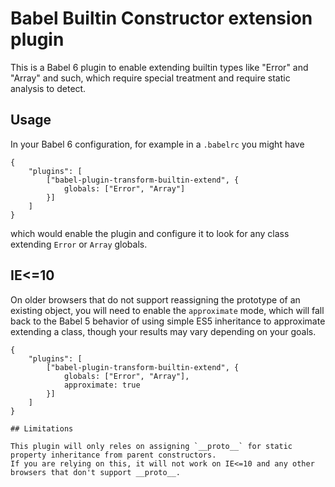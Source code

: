 
# Babel Builtin Constructor extension plugin

This is a Babel 6 plugin to enable extending builtin types like "Error" and "Array" and such,
which require special treatment and require static analysis to detect.


## Usage

In your Babel 6 configuration, for example in a `.babelrc` you might have


```
{
    "plugins": [
        ["babel-plugin-transform-builtin-extend", {
            globals: ["Error", "Array"]
        }]
    ]
}
```

which would enable the plugin and configure it to look for any class extending `Error` or `Array` globals.

## IE<=10

On older browsers that do not support reassigning the prototype of an existing object, you will need to
enable the `approximate` mode, which will fall back to the Babel 5 behavior of using simple ES5 inheritance
to approximate extending a class, though your results may vary depending on your goals.


```
{
    "plugins": [
        ["babel-plugin-transform-builtin-extend", {
            globals: ["Error", "Array"],
            approximate: true
        }]
    ]
}

## Limitations

This plugin will only reles on assigning `__proto__` for static property inheritance from parent constructors.
If you are relying on this, it will not work on IE<=10 and any other browsers that don't support __proto__.
